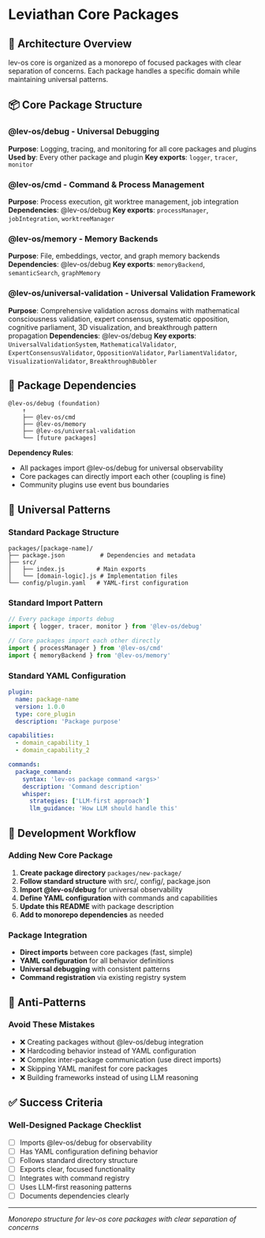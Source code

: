 # Leviathan Core Packages

## 🎯 Architecture Overview

lev-os core is organized as a monorepo of focused packages with clear separation of concerns. Each package handles a specific domain while maintaining universal patterns.

## 📦 Core Package Structure

### @lev-os/debug - Universal Debugging

**Purpose**: Logging, tracing, and monitoring for all core packages and plugins
**Used by**: Every other package and plugin
**Key exports**: `logger`, `tracer`, `monitor`

### @lev-os/cmd - Command & Process Management

**Purpose**: Process execution, git worktree management, job integration
**Dependencies**: @lev-os/debug
**Key exports**: `processManager`, `jobIntegration`, `worktreeManager`

### @lev-os/memory - Memory Backends

**Purpose**: File, embeddings, vector, and graph memory backends
**Dependencies**: @lev-os/debug
**Key exports**: `memoryBackend`, `semanticSearch`, `graphMemory`

### @lev-os/universal-validation - Universal Validation Framework

**Purpose**: Comprehensive validation across domains with mathematical consciousness validation, expert consensus, systematic opposition, cognitive parliament, 3D visualization, and breakthrough pattern propagation
**Dependencies**: @lev-os/debug
**Key exports**: `UniversalValidationSystem`, `MathematicalValidator`, `ExpertConsensusValidator`, `OppositionValidator`, `ParliamentValidator`, `VisualizationValidator`, `BreakthroughBubbler`

## 🔄 Package Dependencies

```
@lev-os/debug (foundation)
    ↑
    ├── @lev-os/cmd
    ├── @lev-os/memory
    ├── @lev-os/universal-validation
    └── [future packages]
```

**Dependency Rules**:

- All packages import @lev-os/debug for universal observability
- Core packages can directly import each other (coupling is fine)
- Community plugins use event bus boundaries

## 🧬 Universal Patterns

### Standard Package Structure

```
packages/[package-name]/
├── package.json          # Dependencies and metadata
├── src/
│   ├── index.js         # Main exports
│   └── [domain-logic].js # Implementation files
└── config/plugin.yaml   # YAML-first configuration
```

### Standard Import Pattern

```javascript
// Every package imports debug
import { logger, tracer, monitor } from '@lev-os/debug'

// Core packages import each other directly
import { processManager } from '@lev-os/cmd'
import { memoryBackend } from '@lev-os/memory'
```

### Standard YAML Configuration

```yaml
plugin:
  name: package-name
  version: 1.0.0
  type: core_plugin
  description: 'Package purpose'

capabilities:
  - domain_capability_1
  - domain_capability_2

commands:
  package_command:
    syntax: 'lev-os package command <args>'
    description: 'Command description'
    whisper:
      strategies: ['LLM-first approach']
      llm_guidance: 'How LLM should handle this'
```

## 🔧 Development Workflow

### Adding New Core Package

1. **Create package directory** `packages/new-package/`
2. **Follow standard structure** with src/, config/, package.json
3. **Import @lev-os/debug** for universal observability
4. **Define YAML configuration** with commands and capabilities
5. **Update this README** with package description
6. **Add to monorepo dependencies** as needed

### Package Integration

- **Direct imports** between core packages (fast, simple)
- **YAML configuration** for all behavior definitions
- **Universal debugging** with consistent patterns
- **Command registration** via existing registry system

## 🚫 Anti-Patterns

### Avoid These Mistakes

- ❌ Creating packages without @lev-os/debug integration
- ❌ Hardcoding behavior instead of YAML configuration
- ❌ Complex inter-package communication (use direct imports)
- ❌ Skipping YAML manifest for core packages
- ❌ Building frameworks instead of using LLM reasoning

## ✅ Success Criteria

### Well-Designed Package Checklist

- [ ] Imports @lev-os/debug for observability
- [ ] Has YAML configuration defining behavior
- [ ] Follows standard directory structure
- [ ] Exports clear, focused functionality
- [ ] Integrates with command registry
- [ ] Uses LLM-first reasoning patterns
- [ ] Documents dependencies clearly

---

_Monorepo structure for lev-os core packages with clear separation of concerns_
